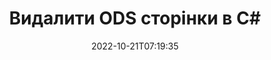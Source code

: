 ---
############################# Static ############################
layout: "auto-gen-merger"
date: 2022-10-21T07:19:35
draft: false
otherformats: odt one otp ott pdf pps ppsx ppt pptx rtf tex vdx vsdm vsdx vssm vssx

############################# Head ############################
head_title: "Видалити сторінки ODS у C#"
head_description: "Вилучіть або видаліть одну сторінку чи колекцію сторінок із файлу ODS у C#, змінивши порядок сторінок на протилежний за допомогою API об’єднання документів."

############################# Header ############################
title: "Видалити ODS сторінки в C#"
description: "Видаліть сторінки ODS із кількома рядками коду .NET."
bg_image: "https://cms.admin.containerize.com/templates/aspose/App_Themes/V3/images/bg/header1.png"
bg_overlay: false
button:
    enable: true
    icon: "fas fa-arrow-down"
    label: "Завантажте безкоштовну пробну версію"
    link: "https://downloads.groupdocs.com/merger/net"

############################# SubMenu ############################
submenu:
    enable: true

    left:
        img_alt: "GroupDocs.Merger for .NET"
        image: "https://cms.admin.containerize.com/templates/groupdocs/images/product-logos/90x90-noborder/groupdocs-merger-net.png"
        product: "GroupDocs.Merger"
        platform: ".NET"

    middle:
        button:

            # button loop
            - link: "https://apireference.groupdocs.com/merger/net"
              text: "Довідник API"

            # button loop
            - link: "https://github.com/groupdocs-merger"
              text: "Приклади коду"

            # button loop
            - link: "https://products.groupdocs.app/merger/family"
              text: "Живі демонстрації"

            # button loop
            - link: "https://purchase.groupdocs.com/pricing/merger/net"
              text: "Ціноутворення"

    right:
        link_download: "https://downloads.groupdocs.com/merger"
        link_learn: "https://docs.groupdocs.com/merger/net"
        link_buy: "https://purchase.groupdocs.com"

############################# About ############################
about:
    enable: true
    title: "Про API GroupDocs.Merger for .NET"
    content: |
        [GroupDocs.Merger for .NET](/uk/merger/net/) пропонує просте рішення для безпечного об’єднання та розділення між широким діапазоном форматів документів, включаючи PDF, Microsoft Office (Word, Excel, PowerPoint). , OneNote), OpenDocument, HTML, зображення та багато іншого в програмах .NET. Додавши лише кілька рядків коду, виконайте кілька операцій з документами, наприклад переміщення, видалення, поворот, заміну, вилучення або зміну орієнтації сторінок у документах. API об’єднання документів також підтримує попередній перегляд сторінок документа як зображення для аналізу структури документа, форматування та вмісту на сторінці.
        
        GroupDocs.Merger API є правильним вибором для корпоративних рішень, яким потрібні функції видалення сторінок файлів. Ці API добре підтримуються на всіх основних операційних системах і платформах, включаючи .NET Framework, .NET Standard, .NET Core, Mono.

############################# Steps ############################
steps:
    enable: true
    title_left: "Видалити сторінки файлу ODS у .NET"
    content_left: |
        [GroupDocs.Merger for .NET](/uk/merger/net/) спрощує розробникам C# видаляти одну чи кілька конкретних сторінок у ODS файл, виконавши кілька простих кроків.
        
        * Ініціалізуйте **RemoveOptions** номерами сторінок, які потрібно видалити.
        * Створіть новий екземпляр **Merger** і передайте вихідний шлях до документа як параметр конструктора.
        * Викличте **RemovePages** і передайте об’єкт **RemoveOptions**.
        * Викличте **Save** та вкажіть шлях до файлу для збереження отриманого документа.

    title_right: "Системні вимоги"
    content_right: |
        API GroupDocs.Merger for .NET підтримуються на всіх основних платформах і операційних системах. Перш ніж виконувати наведений нижче код, переконайтеся, що у вашій системі встановлено такі передумови.

        * Операційні системи: Microsoft Windows, Linux, MacOS
        * Середовища розробки: Visual Studio, Xamarin, MonoDevelop
        * Каркаси: .NET Framework, .NET Standard, .NET Core, Mono
        * Завантажте останню версію GroupDocs.Merger for .NET з [NuGet](https://www.nuget.org/packages/groupdocs.merger)
         
    code: |
     {{% merger/additional-styles %}}
     {{< merger/code-merger title="Як видалити сторінки файлу ODS за допомогою прикладу коду C#">}}

        ```csharp    
        // Видаліть сторінки файлу ODS за допомогою API GroupDocs.Merger
        // Ініціалізувати клас RemoveOptions вибраними номерами сторінок
        RemoveOptions removeOptions = new RemoveOptions(new int[] { 3, 6 });

        // Створення екземпляра злиття з вхідним документом ODS
        using (Merger merger = new Merger("input.ods"))
          {
            // Викличте метод RemovePages і передайте йому об’єкт RemoveOptions
            merger.RemovePages(removeOptions);
    
            // Викличте метод збереження та передайте потрібний шлях до файлу, щоб зберегти вихідний документ
            merger.Save("output.ods");
          }
        ```
     {{< /merger/code-merger >}}

############################# Demos ############################
demos:
    enable: true
    title: "Демонстрації в прямому ефірі - видаліть ODS сторінки онлайн"
    content: |
       Видаліть сторінки файлу ODS просто зараз, відвідавши веб-сайт [GroupDocs.Merger Live Demos](https://products.groupdocs.app/splitter/remove-pages/ods).
       Жива демонстрація має такі переваги.
        
############################# About Formats ############################
about_formats:
    enable: true

############################# More Formats ############################
more_formats:
    enable: true
    title: "Видалення сторінок з інших форматів документів"
    content: |
        .NET API об’єднання та розділення документів для форматів файлів і зображень. Видаліть деякі популярні формати файлів, як зазначено нижче.

############################# Back to top ###############################
back_to_top:
    enable: true
---